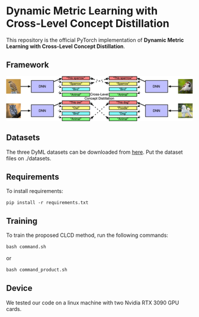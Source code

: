# Dynamic Metric Learning  with Cross-Level Concept Distillation

This repository is the official PyTorch implementation of **Dynamic Metric Learning with Cross-Level Concept Distillation**. 

## Framework

![CLCD](./assets/framework.png)

## Datasets 

The three DyML datasets can be downloaded from [here](https://github.com/SupetZYK/DynamicMetricLearning). Put the dataset files on ./datasets.

## Requirements

To install requirements:

```setup
pip install -r requirements.txt
```

## Training

To train the proposed CLCD method, run the following commands:

```python
bash command.sh
```
or
```python
bash command_product.sh
```


## Device 

We tested our code on a linux machine with two Nvidia RTX 3090 GPU cards. 


